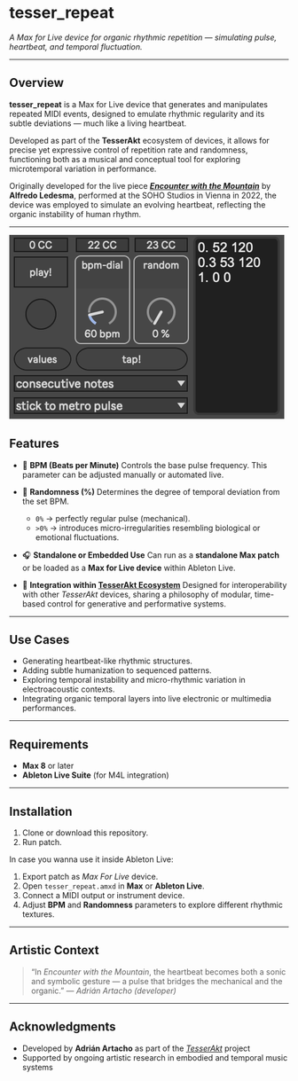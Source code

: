 # tesser_repeat

*A Max for Live device for organic rhythmic repetition — simulating pulse, heartbeat, and temporal fluctuation.*

---

## Overview

**tesser_repeat** is a Max for Live device that generates and manipulates repeated MIDI events, designed to emulate rhythmic regularity and its subtle deviations — much like a living heartbeat.

Developed as part of the **TesserAkt** ecosystem of devices, it allows for precise yet expressive control of repetition rate and randomness, functioning both as a musical and conceptual tool for exploring microtemporal variation in performance.

Originally developed for the live piece
***[Encounter with the Mountain](https://www.facebook.com/permalink.php?story_fbid=469919558520235&id=110241037821424)*** by **Alfredo Ledesma**, performed at the SOHO Studios in Vienna in 2022, the device was employed to simulate an evolving heartbeat, reflecting the organic instability of human rhythm.

---

![img.png](img/gui.png)

## Features

* 💓 **BPM (Beats per Minute)**
  Controls the base pulse frequency. This parameter can be adjusted manually or automated live.

* 🎲 **Randomness (%)**
  Determines the degree of temporal deviation from the set BPM.
  
  * `0%` → perfectly regular pulse (mechanical).
  * `>0%` → introduces micro-irregularities resembling biological or emotional fluctuations.

* 🎧 **Standalone or Embedded Use**
  Can run as a **standalone Max patch** or be loaded as a **Max for Live device** within Ableton Live.

* 🧩 **Integration within [TesserAkt Ecosystem](https://github.com/AdrianArtacho/TesserAkt)**
  Designed for interoperability with other *TesserAkt* devices, sharing a philosophy of modular, time-based control for generative and performative systems.

---

## Use Cases

* Generating heartbeat-like rhythmic structures.
* Adding subtle humanization to sequenced patterns.
* Exploring temporal instability and micro-rhythmic variation in electroacoustic contexts.
* Integrating organic temporal layers into live electronic or multimedia performances.

---

## Requirements

* **Max 8** or later
* **Ableton Live Suite** (for M4L integration)

---

## Installation

1. Clone or download this repository.
2. Run patch.

In case you wanna use it inside Ableton Live:

1. Export patch as *Max For Live* device.
2. Open `tesser_repeat.amxd` in **Max** or **Ableton Live**.
3. Connect a MIDI output or instrument device.
4. Adjust **BPM** and **Randomness** parameters to explore different rhythmic textures.

---

## Artistic Context

> “In *Encounter with the Mountain*, the heartbeat becomes both a sonic and symbolic gesture —
> a pulse that bridges the mechanical and the organic.”
> — *Adrián Artacho (developer)*

---

## Acknowledgments

* Developed by **Adrián Artacho** as part of the [*TesserAkt*](https://github.com/AdrianArtacho/TesserAkt) project
* Supported by ongoing artistic research in embodied and temporal music systems